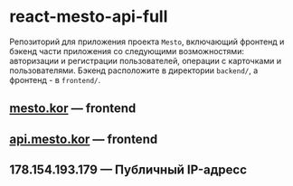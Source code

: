 # react-mesto-api-full
Репозиторий для приложения проекта `Mesto`, включающий фронтенд и бэкенд части приложения со следующими возможностями: авторизации и регистрации пользователей, операции с карточками и пользователями. Бэкенд расположите в директории `backend/`, а фронтенд - в `frontend/`. 
  
## [mesto.kor](http://mesto.kor.nomoredomains.monster) — frontend
## [api.mesto.kor](http://api.mesto.kor.nomoredomains.monster) — frontend
## 178.154.193.179 — Публичный IP-адресс
